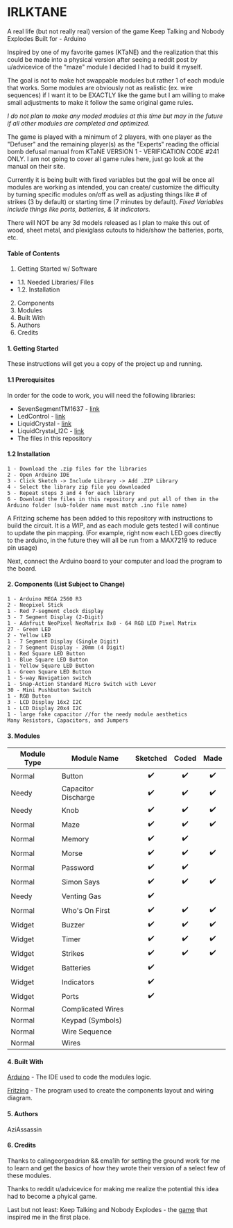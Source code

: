 # IRLKTANE
A real life (but not really real) version of the game Keep Talking and Nobody Explodes
Built for - Arduino

Inspired by one of my favorite games (KTaNE) and the realization that this could be made into a physical version after seeing a reddit post by u/advicevice of the "maze" module I decided I had to build it myself.

The goal is not to make hot swappable modules but rather 1 of each module that works. 
Some modules are obviously not as realistic (ex. wire sequences) if I want it to be EXACTLY like the game but I am willing to make small adjustments to make it follow the same original game rules. 

*I do not plan to make any moded modules at this time but may in the future if all other modules are completed and optimized.*

The game is played with a minimum of 2 players, with one player as the "Defuser" and the remaining player(s) as the "Experts" reading the official bomb defusal manual from KTaNE VERSION 1 - VERIFICATION CODE #241 ONLY. I am not going to cover all game rules here, just go look at the manual on their site.

Currently it is being built with fixed variables but the goal will be once all modules are working as intended, you can create/ customize the difficulty by turning specific modules on/off as well as adjusting things like # of strikes (3 by default) or starting time (7 minutes by default).
*Fixed Variables include things like ports, batteries, & lit indicators.*

There will NOT be any 3d models released as I plan to make this out of wood, sheet metal, and plexiglass cutouts to hide/show the batteries, ports, etc.

#### Table of Contents
1. Getting Started w/ Software
- 1.1. Needed Libraries/ Files
- 1.2. Installation
2. Components
3. Modules
4. Built With
5. Authors
6. Credits

#### 1. Getting Started
These instructions will get you a copy of the project up and running.

#### 1.1 Prerequisites
In order for the code to work, you will need the following libraries:

- SevenSegmentTM1637 - [link](https://github.com/bremme/arduino-tm1637) 
- LedControl - [link](https://github.com/wayoda/LedControl)
- LiquidCrystal - [link](https://www.arduinolibraries.info/libraries/liquid-crystal)
- LiquidCrystal_I2C - [link](https://www.arduinolibraries.info/libraries/liquid-crystal-i2-c?fbclid=IwAR016eH4yHLd4HKqA-OcUghdO19ukQlUcGXE2mY0AUaA8aWecJZJvaQrt5E)
- The files in this repository

#### 1.2 Installation
    1 - Download the .zip files for the libraries
    2 - Open Arduino IDE
    3 - Click Sketch -> Include Library -> Add .ZIP Library
    4 - Select the library zip file you downloaded
    5 - Repeat steps 3 and 4 for each library
    6 - Download the files in this repository and put all of them in the Arduino folder (sub-folder name must match .ino file name)

A Fritzing scheme has been added to this repository with instructions to build the circuit. It is a *WIP*, and as each module gets tested I will continue to update the pin mapping. (For example, right now each LED goes directly to the arduino, in the future they will all be run from a MAX7219 to reduce pin usage)

Next, connect the Arduino board to your computer and load the program to the board.

#### 2. Components (List Subject to Change)
    1 - Arduino MEGA 2560 R3
    2 - Neopixel Stick
    1 - Red 7-segment clock display
    3 - 7 Segment Display (2-Digit)
    1 - Adafruit NeoPixel NeoMatrix 8x8 - 64 RGB LED Pixel Matrix
    27 - Green LED
    2 - Yellow LED
    1 - 7 Segment Display (Single Digit)
    2 - 7 Segment Display - 20mm (4 Digit)
    1 - Red Square LED Button
    1 - Blue Square LED Button
    1 - Yellow Square LED Button
    1 - Green Square LED Button
    1 - 5-way Navigation switch
    1 - Snap-Action Standard Micro Switch with Lever
    30 - Mini Pushbutton Switch
    1 - RGB Button
    3 - LCD Display 16x2 I2C
    1 - LCD Display 20x4 I2C
    1 - large fake capacitor //for the needy module aesthetics
    Many Resistors, Capacitors, and Jumpers


#### 3. Modules

| Module Type  | Module Name         | Sketched         | Coded            | Made             |
| ------------ | ------------------- |:----------------:|:----------------:|:----------------:|
| Normal       | Button              |:heavy_check_mark:|:heavy_check_mark:|:heavy_check_mark:|
| Needy        | Capacitor Discharge |:heavy_check_mark:|:heavy_check_mark:|:heavy_check_mark:|
| Needy        | Knob                |:heavy_check_mark:|:heavy_check_mark:|:heavy_check_mark:|
| Normal       | Maze                |:heavy_check_mark:|:heavy_check_mark:|:heavy_check_mark:|
| Normal       | Memory              |:heavy_check_mark:|:heavy_check_mark:|                  |
| Normal       | Morse               |:heavy_check_mark:|:heavy_check_mark:|:heavy_check_mark:|
| Normal       | Password            |:heavy_check_mark:|:heavy_check_mark:|                  |
| Normal       | Simon Says          |:heavy_check_mark:|:heavy_check_mark:|:heavy_check_mark:|
| Needy        | Venting Gas         |:heavy_check_mark:|                  |                  |
| Normal       | Who's On First      |:heavy_check_mark:|:heavy_check_mark:|:heavy_check_mark:|
| Widget       | Buzzer              |:heavy_check_mark:|:heavy_check_mark:|:heavy_check_mark:|
| Widget       | Timer               |:heavy_check_mark:|:heavy_check_mark:|:heavy_check_mark:|
| Widget       | Strikes             |:heavy_check_mark:|:heavy_check_mark:|:heavy_check_mark:|
| Widget       | Batteries           |:heavy_check_mark:|                  |                  |
| Widget       | Indicators          |:heavy_check_mark:|                  |                  |
| Widget       | Ports               |:heavy_check_mark:|                  |                  |
| Normal       | Complicated Wires   |                  |                  |                  |
| Normal       | Keypad (Symbols)    |                  |                  |                  |
| Normal       | Wire Sequence       |                  |                  |                  |
| Normal       | Wires               |                  |                  |                  |

#### 4. Built With
[Arduino](https://www.arduino.cc/en/main/software) - The IDE used to code the modules logic.

[Fritzing](http://fritzing.org/home/) - The program used to create the components layout and wiring diagram.

#### 5. Authors
AziAssassin

#### 6. Credits
Thanks to calingeorgeadrian && ema1ih for setting the ground work for me to learn and get the basics of how they wrote their version of a select few of these modules.

Thanks to reddit u/advicevice for making me realize the potential this idea had to become a phyical game.

Last but not least: Keep Talking and Nobody Explodes - the [game](https://keeptalkinggame.com/) that inspired me in the first place.
